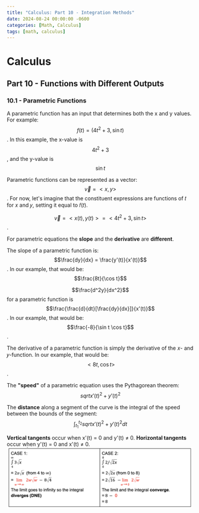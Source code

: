 ```yaml
---
title: "Calculus: Part 10 - Integration Methods"
date: 2024-08-24 00:00:00 -0600
categories: [Math, Calculus]
tags: [math, calculus]
---
```

<script type="text/javascript" id="MathJax-script" async
  src="https://cdn.jsdelivr.net/npm/mathjax@3/es5/tex-mml-chtml.js">
</script>

# Calculus
## Part 10 -  Functions with Different Outputs

### 10.1 - Parametric Functions

A parametric function has an input that determines both the x and y values. For example:
$$f(t) = (4t^2 + 3, \sin t)$$
. In this example, the x-value is 
$$4t^2 + 3$$, and the y-value is 
$$\sin t$$

Parametric functions can be represented as a vector: 
$$\vec{v} = <x, y>$$. For now, let's imagine that the constituent expressions are functions of 𝑡 for 𝑥 and 𝑦, setting it equal to 𝑓(𝑡).

$$\vec{v} = <x(t), y(t)> = <4t^2 + 3, \sin t>$$.

For parametric equations the **slope** and the **derivative** are **different**.

The slope of a parametric function is: 
$$\frac{dy}{dx} = \frac{y'(t)}{x'(t)}$$. In our example, that would be:
$$\frac{8t}{\cos t}$$

$$\frac{d^2y}{dx^2}$$ for a parametric function is 
$$\frac{\frac{d}{dt}[\frac{dy}{dx}]}{x'(t)}$$. In our example, that would be: 
$$\frac{-8}{\sin t \cos t}$$.

The derivative of a parametric function is simply the derivative of the 𝑥- and 𝑦-function. In our example, that would be: 
$$<8t, \cos t>$$.

The **"speed"** of a parametric equation uses the Pythagorean theorem: 
$$sqrt{x'(t)^2 + y'(t)^2}$$

The **distance** along a segment of the curve is the integral of the speed between the bounds of the segment: 
$$\int_{t_1}^{t_2} sqrt{x'(t)^2 + y'(t)^2} dt$$

**Vertical tangents** occur when x'(t) = 0 and y'(t) ≠ 0.
**Horizontal tangents** occur when y'(t) = 0 and x'(t) ≠ 0.
<img src="/images/calc-9-improper.png" alt="Example of the improper integral cases" width="500"/>
